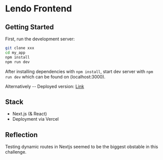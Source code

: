 # Lendo Frontend

## Getting Started

First, run the development server:

```bash
git clone xxx
cd my_app
npm install
npm run dev
```

After installing dependencies with ```npm install```, start dev server with ```npm run dev``` which can be found on (localhost:3000).

Alternatively -- Deployed version: [Link](https://lendo-frontend.vercel.app/products)

## Stack
- Next.js (& React)
- Deployment via Vercel

## Reflection
Testing dynamic routes in Nextjs seemed to be the biggest obstable in this challenge. 
